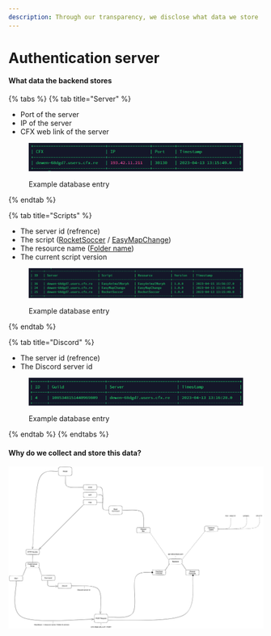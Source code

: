 ```yaml
---
description: Through our transparency, we disclose what data we store
---
```


# Authentication server

#### What data the backend stores

{% tabs %}
{% tab title="Server" %}
* Port of the server
* IP of the server
* CFX web link of the server

<figure><img src="../.gitbook/assets/Screenshot 2023-04-19 000048.png" alt=""><figcaption><p>Example database entry</p></figcaption></figure>
{% endtab %}

{% tab title="Scripts" %}
* The server id (refrence)
* The script ([RocketSoccer](rocket-soccer/) / [EasyMapChange](easy-map-change/))
* The resource name ([Folder name](https://docs.fivem.net/natives/?\_0xE5E9EBBB))
* The current script version

<figure><img src="../.gitbook/assets/Screenshot 2023-04-19 000151.png" alt=""><figcaption><p>Example database entry</p></figcaption></figure>
{% endtab %}

{% tab title="Discord" %}
* The server id (refrence)
* The Discord server id

<figure><img src="../.gitbook/assets/Screenshot 2023-04-19 000236.png" alt=""><figcaption><p>Example database entry</p></figcaption></figure>
{% endtab %}
{% endtabs %}

#### Why do we collect and store this data?

<img src="../.gitbook/assets/file.excalidraw.svg" alt="" class="gitbook-drawing">
